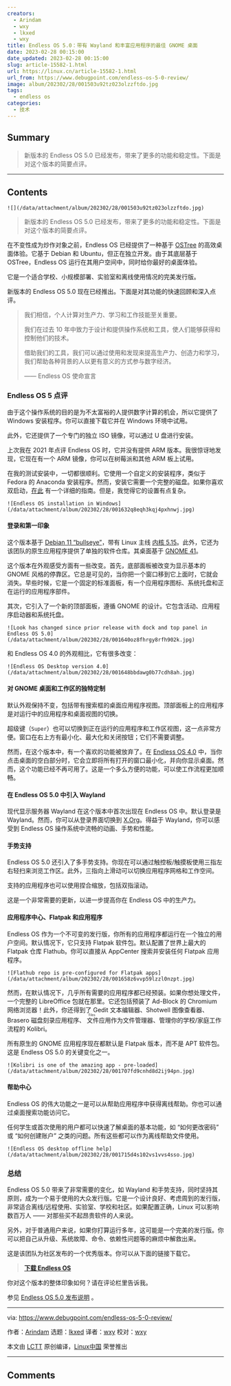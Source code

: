 ```yaml
---
creators:
  - Arindam
  - wxy
  - lkxed
  - wxy
title: Endless OS 5.0：带有 Wayland 和丰富应用程序的最佳 GNOME 桌面
date: 2023-02-28 00:15:00
date_updated: 2023-02-28 00:15:00
slug: article-15582-1.html
url: https://linux.cn/article-15582-1.html
url_from: https://www.debugpoint.com/endless-os-5-0-review/
image: album/202302/28/001503u92tz023olzzftdo.jpg
tags:
  - endless os
categories:
  - 技术
---
```


## Summary

> 新版本的 Endless OS 5.0 已经发布，带来了更多的功能和稳定性。下面是对这个版本的简要点评。

***

<!-- more -->

## Contents

`![](/data/attachment/album/202302/28/001503u92tz023olzzftdo.jpg)`

> 
> 新版本的 Endless OS 5.0 已经发布，带来了更多的功能和稳定性。下面是对这个版本的简要点评。
> 
> 
> 

在不变性成为炒作对象之前，Endless OS 已经提供了一种基于 [OSTree](https://ostree.readthedocs.io/en/stable/) 的高效桌面体验。它基于 Debian 和 Ubuntu，但正在独立开发。由于其底层基于 OSTree，Endless OS 运行在其用户空间中，同时给你最好的桌面体验。

它是一个适合学校、小规模部署、实验室和离线使用情况的完美发行版。

新版本的 Endless OS 5.0 现在已经推出。下面是对其功能的快速回顾和深入点评。

> 
> 我们相信，个人计算对生产力、学习和工作技能至关重要。
> 
> 
> 我们在过去 10 年中致力于设计和提供操作系统和工具，使人们能够获得和控制他们的技术。
> 
> 
> 借助我们的工具，我们可以通过使用和发现来提高生产力、创造力和学习，我们帮助各种背景的人以更有意义的方式参与数字经济。
> 
> 
> —— Endless OS 使命宣言
> 
> 
> 

### Endless OS 5 点评

由于这个操作系统的目的是为不太富裕的人提供数字计算的机会，所以它提供了 Windows 安装程序。你可以直接下载它并在 Windows 环境中试用。

此外，它还提供了一个专门的独立 ISO 镜像，可以通过 U 盘进行安装。

上次我在 2021 年点评 Endless OS 时，它并没有提供 ARM 版本。我很惊讶地发现，它现在有一个 ARM 镜像，你可以在树莓派和其他 ARM 板上试用。

在我的测试安装中，一切都很顺利。它使用一个自定义的安装程序，类似于 Fedora 的 Anaconda 安装程序。然而，安装它需要一个完整的磁盘。如果你喜欢双启动，[在此](https://support.endlessos.org/en/installation/windows-installer/dual-boot) 有一个详细的指南。但是，我觉得它的设置有点复杂。

`![Endless OS installation in Windows](/data/attachment/album/202302/28/001632q8eqh3kqj4pxhnwj.jpg)`

#### 登录和第一印象

这个版本基于 [Debian 11 “bullseye”](https://www.debugpoint.com/debian-11-features/)，带有 Linux 主线 [内核 5.15](https://www.debugpoint.com/linux-kernel-5-15/)。此外，它还为该团队的原生应用程序提供了单独的软件仓库。其桌面基于 [GNOME 41](https://www.debugpoint.com/gnome-41-release/)。

这个版本在外观感受方面有一些改变。首先，底部面板被改变为显示基本的 GNOME 风格的停靠区。它总是可见的，当你把一个窗口移到它上面时，它就会消失。早些时候，它是一个固定的标准面板，有一个应用程序图标、系统托盘和正在运行的应用程序部件。

其次，它引入了一个新的顶部面板，遵循 GNOME 的设计。它包含活动、应用程序启动器和系统托盘。

`![Look has changed since prior release with dock and top panel in Endless OS 5.0](/data/attachment/album/202302/28/001640oz8fhrgy8rfh902k.jpg)`

和 Endless OS 4.0 的外观相比，它有很多改变：

`![Endless OS Desktop version 4.0](/data/attachment/album/202302/28/001648bbdawg0b77cdh8ah.jpg)`

#### 对 GNOME 桌面和工作区的独特定制

默认外观保持不变，包括带有搜索框的桌面应用程序视图。顶部面板上的应用程序是对运行中的应用程序和桌面视图的切换。

超级键（`Super`）也可以切换到正在运行的应用程序和工作区视图，这一点非常方便。窗口在右上方有最小化、最大化和关闭按钮；它们不需要调整。

然而，在这个版本中，有一个喜欢的功能被放弃了。在 [Endless OS 4.0](https://www.debugpoint.com/endless-os-review-2021) 中，当你点击桌面的空白部分时，它会立即将所有打开的窗口最小化，并向你显示桌面。然而，这个功能已经不再可用了。这是一个多么方便的功能，可以使工作流程更加顺畅。

#### 在 Endless OS 5.0 中引入 Wayland

现代显示服务器 Wayland 在这个版本中首次出现在 Endless OS 中。默认登录是 Wayland。然而，你可以从登录界面切换到 [X.Org](http://X.Org)。得益于 Wayland，你可以感受到 Endless OS 操作系统中流畅的动画、手势和性能。

#### 手势支持

Endless OS 5.0 还引入了多手势支持。你现在可以通过触控板/触摸板使用三指左右轻扫来浏览工作区。此外，三指向上滑动可以切换应用程序网格和工作空间。

支持的应用程序也可以使用捏合缩放，包括双指滚动。

这是一个非常需要的更新，以进一步提高你在 Endless OS 中的生产力。

#### 应用程序中心、Flatpak 和应用程序

Endless OS 作为一个不可变的发行版，你所有的应用程序都运行在一个独立的用户空间。默认情况下，它只支持 Flatpak 软件包。默认配置了世界上最大的 Flatpak 仓库 Flathub。你可以直接从 AppCenter 搜索并安装任何 Flatpak 应用程序。

`![Flathub repo is pre-configured for Flatpak apps](/data/attachment/album/202302/28/001658z6vvp59lzzl0nzpt.jpg)`

然而，在默认情况下，几乎所有需要的应用程序都已经预装。如果你想处理文件，一个完整的 LibreOffice 包就在那里。它还包括预装了 Ad-Block 的 Chromium 网络浏览器！此外，你还得到了 Gedit 文本编辑器、Shotwell 图像查看器、Brasero 磁盘刻录应用程序、<ruby> 文件 <rt>  Files </rt></ruby>应用作为文件管理器、管理你的学校/家庭工作流程的 Kolibri。

所有原生的 GNOME 应用程序现在都默认是 Flatpak 版本，而不是 APT 软件包。这是 Endless OS 5.0 的关键变化之一。

`![Kolibri is one of the amazing app - pre-loaded](/data/attachment/album/202302/28/001707fd9cnhd8d2ij94pn.jpg)`

#### 帮助中心

Endless OS 的伟大功能之一是可以从帮助应用程序中获得离线帮助。你也可以通过桌面搜索功能访问它。

任何学生或首次使用的用户都可以快速了解桌面的基本功能，如 “如何更改密码” 或 “如何创建账户” 之类的问题。所有这些都可以作为离线帮助文件使用。

`![Endless OS desktop offline help](/data/attachment/album/202302/28/001715d4s102vs1vvs4sso.jpg)`

### 总结

Endless OS 5.0 带来了非常需要的变化，如 Wayland 和手势支持，同时坚持其原则，成为一个易于使用的大众发行版。它是一个设计良好、考虑周到的发行版，非常适合离线/远程使用、实验室、学校和社区。如果配置正确，Linux 可以影响数百万人 —— 对那些买不起昂贵软件的人来说。

另外，对于普通用户来说，如果你打算运行多年，这可能是一个完美的发行版。你可以把自己从升级、系统故障、命令、依赖性问题等的麻烦中解救出来。

这是该团队为社区发布的一个优秀版本。你可以从下面的链接下载它。

> 
> **[下载 Endless OS](https://www.endlessos.org/os-windows-installer)**
> 
> 
> 

你对这个版本的整体印象如何？请在评论栏里告诉我。

参见 [Endless OS 5.0 发布说明](https://support.endlessos.org/en/endless-os/release-notes/5) 。

---

via: <https://www.debugpoint.com/endless-os-5-0-review/>

作者：[Arindam](https://www.debugpoint.com/author/admin1/) 选题：[lkxed](https://github.com/lkxed/) 译者：[wxy](https://github.com/wxy) 校对：[wxy](https://github.com/wxy)

本文由 [LCTT](https://github.com/LCTT/TranslateProject) 原创编译，[Linux中国](https://linux.cn/) 荣誉推出

***

## Comments
